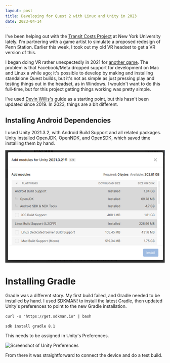 ```yaml
--- 
layout: post
title: Developing for Quest 2 with Linux and Unity in 2023
date: 2023-04-14
---
```

I've been helping out with the [Transit Costs
Project](https://marroninstitute.nyu.edu/projects/transit-costs-project)
at New York University lately. I'm partnering with a game artist to
simulate a proposed redesign of Penn Station. Earlier this week, I took out my old VR headset to get a VR version of this.

I began doing VR rather unexpectedly in 2021 for [another game](https://www.colossalcave3d.com/). The problem is that Facebook/Meta dropped support for development on Mac and Linux a while ago; it's possible to develop by making and installing standalone Quest builds, but it's not as simple as just pressing play and testing things out in the headset, as in Windows. I wouldn't want to do this full-time, but for this project getting things working was pretty simple.

I've used [Devin Willis's](https://devinwillis.com/2019/11/29/oculus-quest-development-with-linux-and-unity3d/) guide as a starting point, but this hasn't been updated since 2019. In 2023, things are a bit different.

## Installing Android Dependencies

I used Unity 2021.3.2, with Android Build Support and all related packages. Unity installed OpenJDK, OpenNDK, and OpenSDK, which saved time installing them by hand.

![Screenshot of Unity Installation](/assets/images/unity-screenshot.png)

# Installing Gradle

Gradle was a different story. My first build failed, and Gradle needed to be installed by hand. I used [SDKMAN!](https://sdkman.io/) to install the latest Gradle, then updated Unity's preferences to point to the new Gradle installation.

```curl -s "https://get.sdkman.io" | bash```

```sdk install gradle 8.1```

This needs to be assigned in Unity's Preferences.

![Screenshot of Unity Preferences](/assets/images/unity-preferences-screenshot.png)

From there it was straightforward to connect the device and do a test build.
